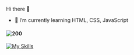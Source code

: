 Hi there 👋

- 🌱 I’m currently learning HTML, CSS, JavaScript
#### ![200](https://www.codewars.com/users/liavitski/badges/small)

[![My Skills](https://skills.thijs.gg/icons?i=html,css,js&theme=dark)](#)
